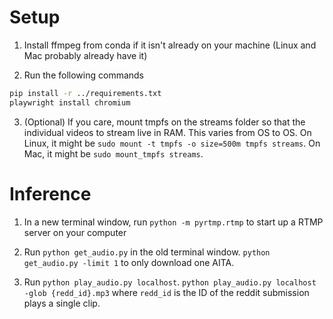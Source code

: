 # Setup

1) Install ffmpeg from conda if it isn't already on your machine (Linux and Mac probably already have it)

2) Run the following commands
```sh
pip install -r ../requirements.txt
playwright install chromium
```

3) (Optional) If you care, mount tmpfs on the streams folder so that the individual videos to stream live in RAM.
This varies from OS to OS. On Linux, it might be `sudo mount -t tmpfs -o size=500m tmpfs streams`. On Mac, it might be `sudo mount_tmpfs streams`.

# Inference
1) In a new terminal window, run `python -m pyrtmp.rtmp` to start up a RTMP server on your computer

2) Run `python get_audio.py` in the old terminal window. `python get_audio.py -limit 1` to only download one AITA.

3) Run `python play_audio.py localhost`. `python play_audio.py localhost -glob {redd_id}.mp3` where `redd_id` is the ID of the reddit submission plays a single clip.
